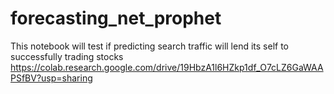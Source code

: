 # forecasting_net_prophet
This notebook will test if predicting search traffic will lend its self to successfully trading stocks 
https://colab.research.google.com/drive/19HbzA1l6HZkp1df_O7cLZ6GaWAAPSfBV?usp=sharing
